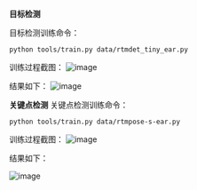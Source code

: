 **目标检测**

目标检测训练命令：
```
python tools/train.py data/rtmdet_tiny_ear.py
```

训练过程截图：
![image](https://github.com/LijunZhang01/Openmmlab_AI/assets/87029081/b465eae9-371f-40e6-b8a8-d218f22d3718)


结果如下：
![image](https://github.com/LijunZhang01/Openmmlab_AI/assets/87029081/74da75d2-fef5-4396-86fb-bc35727c63d6)

**关键点检测**
关键点检测训练命令：

```
python tools/train.py data/rtmpose-s-ear.py
```

训练过程截图：
![image](https://github.com/LijunZhang01/Openmmlab_AI/assets/87029081/8a9c68d8-c394-45ba-bc12-33f0bcb7d6e7)

结果如下：

![image](https://github.com/LijunZhang01/Openmmlab_AI/assets/87029081/307046bf-2c35-4867-8c96-adaf68e42be5)

​

